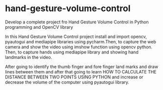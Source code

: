 # hand-gesture-volume-control
Develop a complete project fro Hand Gesture Volume Control in Python programming and OpenCV library

In this Hand Gesture Volume Control project install and import opencv, pyautogui and mediapipe libraries using pycharm.Then, to capture the web camera and show the video using imshow function using opencv python. Then, to capture hands using mediapipe library and showing hand landmarks in the video.

After going to identify the thumb finger and fore finger land marks and draw lines between them and after that going to learn HOW TO CALCULATE THE DISTANCE BETWEEN TWO POINTS USING PYTHON and increase or decrease the volume of the computer using pyautogui library.
